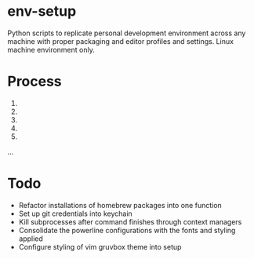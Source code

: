 # env-setup

Python scripts to replicate personal development environment across any machine with proper packaging and editor profiles and settings. Linux machine environment only.

# Process
1.
2.
3.
4.
5.
...

# Todo
- Refactor installations of homebrew packages into one function
- Set up git credentials into keychain
- Kill subprocesses after command finishes through context managers
- Consolidate the powerline configurations with the fonts and styling applied
- Configure styling of vim gruvbox theme into setup

